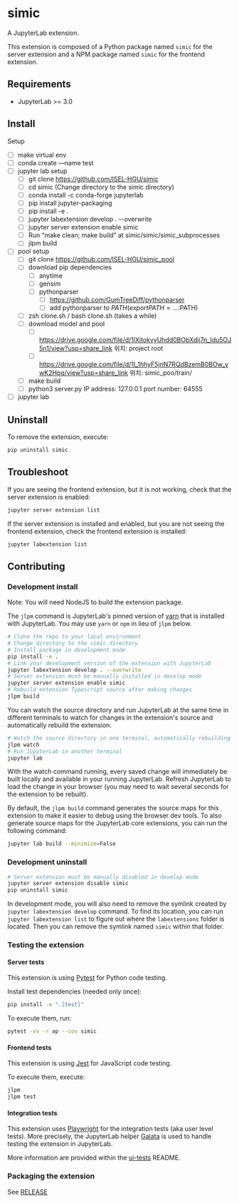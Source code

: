 # simic

A JupyterLab extension.

This extension is composed of a Python package named `simic`
for the server extension and a NPM package named `simic`
for the frontend extension.

## Requirements

- JupyterLab >= 3.0

## Install


Setup
- [ ] make virtual env
- [ ] conda create —name test 
- [ ] jupyter lab setup
    - [ ] git clone https://github.com/ISEL-HGU/simic
    - [ ] cd simic (Change directory to the simic directory)
    - [ ] conda install -c conda-forge jupyterlab
    - [ ] pip install jupyter-packaging
    - [ ] pip install -e .
    - [ ] jupyter labextension develop . --overwrite
    - [ ] jupyter server extension enable simic
    - [ ] Run “make clean; make build” at simic/simic/simic_subprocesses
    - [ ] jlpm build
- [ ] pool setup
    - [ ] git clone https://github.com/ISEL-HGU/simic_pool
    - [ ] download pip dependencies
        - [ ] anytime
        - [ ] gensim
        - [ ] pythonparser
            - [ ] https://github.com/GumTreeDiff/pythonparser
            - [ ] add pythonparser to $PATH (export PATH=…:$PATH)
    - [ ] zsh clone.sh / bash clone.sh (takes a while)
    - [ ] download model and pool
        - [ ] https://drive.google.com/file/d/1lXitokvyUhdd0BObXdij7n_Idu5OJ5n1/view?usp=share_link
		위치: project root
        - [ ] https://drive.google.com/file/d/1I_1hhyF5jnN7RQdBzemB0BOw_ywK2Hpq/view?usp=share_link
		위치: simic_poo/train/
    - [ ] make build
    - [ ] python3 server.py <IP address> <port number>
		IP address: 127.0.0.1
		port number: 64555

- [ ] jupyter lab

## Uninstall

To remove the extension, execute:

```bash
pip uninstall simic
```

## Troubleshoot

If you are seeing the frontend extension, but it is not working, check
that the server extension is enabled:

```bash
jupyter server extension list
```

If the server extension is installed and enabled, but you are not seeing
the frontend extension, check the frontend extension is installed:

```bash
jupyter labextension list
```

## Contributing

### Development install

Note: You will need NodeJS to build the extension package.

The `jlpm` command is JupyterLab's pinned version of
[yarn](https://yarnpkg.com/) that is installed with JupyterLab. You may use
`yarn` or `npm` in lieu of `jlpm` below.

```bash
# Clone the repo to your local environment
# Change directory to the simic directory
# Install package in development mode
pip install -e .
# Link your development version of the extension with JupyterLab
jupyter labextension develop . --overwrite
# Server extension must be manually installed in develop mode
jupyter server extension enable simic
# Rebuild extension Typescript source after making changes
jlpm build
```

You can watch the source directory and run JupyterLab at the same time in different terminals to watch for changes in the extension's source and automatically rebuild the extension.

```bash
# Watch the source directory in one terminal, automatically rebuilding when needed
jlpm watch
# Run JupyterLab in another terminal
jupyter lab
```

With the watch command running, every saved change will immediately be built locally and available in your running JupyterLab. Refresh JupyterLab to load the change in your browser (you may need to wait several seconds for the extension to be rebuilt).

By default, the `jlpm build` command generates the source maps for this extension to make it easier to debug using the browser dev tools. To also generate source maps for the JupyterLab core extensions, you can run the following command:

```bash
jupyter lab build --minimize=False
```

### Development uninstall

```bash
# Server extension must be manually disabled in develop mode
jupyter server extension disable simic
pip uninstall simic
```

In development mode, you will also need to remove the symlink created by `jupyter labextension develop`
command. To find its location, you can run `jupyter labextension list` to figure out where the `labextensions`
folder is located. Then you can remove the symlink named `simic` within that folder.

### Testing the extension

#### Server tests

This extension is using [Pytest](https://docs.pytest.org/) for Python code testing.

Install test dependencies (needed only once):

```sh
pip install -e ".[test]"
```

To execute them, run:

```sh
pytest -vv -r ap --cov simic
```

#### Frontend tests

This extension is using [Jest](https://jestjs.io/) for JavaScript code testing.

To execute them, execute:

```sh
jlpm
jlpm test
```

#### Integration tests

This extension uses [Playwright](https://playwright.dev/docs/intro/) for the integration tests (aka user level tests).
More precisely, the JupyterLab helper [Galata](https://github.com/jupyterlab/jupyterlab/tree/master/galata) is used to handle testing the extension in JupyterLab.

More information are provided within the [ui-tests](./ui-tests/README.md) README.

### Packaging the extension

See [RELEASE](RELEASE.md)
